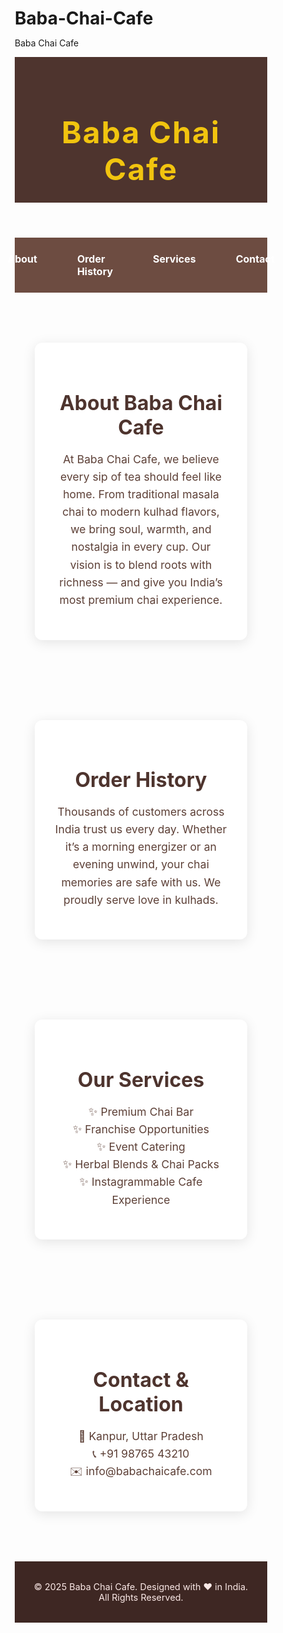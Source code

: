 # Baba-Chai-Cafe
Baba Chai Cafe 
<!DOCTYPE html>
<html lang="en">
<head>
  <meta charset="UTF-8" />
  <meta name="viewport" content="width=device-width, initial-scale=1.0"/>
  <title>Baba Chai Cafe</title>
  <link href="https://fonts.googleapis.com/css2?family=Playfair+Display:wght@600&family=Open+Sans&display=swap" rel="stylesheet">
  <style>
    * {
      margin: 0;
      padding: 0;
      box-sizing: border-box;
    }

    body {
      font-family: 'Open Sans', sans-serif;
      background-color: #fffaf5;
      color: #3e2723;
    }

    header {
      background-color: #4e342e;
      padding: 1.5rem;
      text-align: center;
    }

    header h1 {
      font-family: 'Playfair Display', serif;
      font-size: 3rem;
      color: #f1c40f;
      letter-spacing: 2px;
    }

    nav {
      display: flex;
      justify-content: center;
      gap: 2rem;
      background-color: #6d4c41;
      padding: 1rem 0;
    }

    nav a {
      color: #fff;
      text-decoration: none;
      font-weight: bold;
      font-size: 1rem;
      padding: 0.5rem 1rem;
      transition: background 0.3s ease;
      border-radius: 5px;
    }

    nav a:hover {
      background-color: #a1887f;
    }

    .section {
      padding: 3rem 2rem;
      text-align: center;
      max-width: 900px;
      margin: auto;
    }

    .section h2 {
      font-size: 2rem;
      color: #4e342e;
      margin-bottom: 1rem;
    }

    .section p {
      font-size: 1.1rem;
      line-height: 1.6;
      color: #5d4037;
    }

    footer {
      background-color: #3e2723;
      color: #fbe9e7;
      text-align: center;
      padding: 2rem 1rem;
      font-size: 0.9rem;
      margin-top: 2rem;
    }

    .card {
      background-color: #fff;
      padding: 2rem;
      margin-top: 2rem;
      border-radius: 12px;
      box-shadow: 0 4px 20px rgba(0,0,0,0.1);
    }

    @media (max-width: 600px) {
      header h1 {
        font-size: 2rem;
      }

      nav {
        flex-direction: column;
      }
    }
  </style>
</head>
<body>

  <header>
    <h1>Baba Chai Cafe</h1>
  </header>

  <nav>
    <a href="#about">About</a>
    <a href="#order">Order History</a>
    <a href="#services">Services</a>
    <a href="#contact">Contact</a>
  </nav>

  <section class="section" id="about">
    <div class="card">
      <h2>About Baba Chai Cafe</h2>
      <p>At Baba Chai Cafe, we believe every sip of tea should feel like home. From traditional masala chai to modern kulhad flavors, we bring soul, warmth, and nostalgia in every cup. Our vision is to blend roots with richness — and give you India’s most premium chai experience.</p>
    </div>
  </section>

  <section class="section" id="order">
    <div class="card">
      <h2>Order History</h2>
      <p>Thousands of customers across India trust us every day. Whether it’s a morning energizer or an evening unwind, your chai memories are safe with us. We proudly serve love in kulhads.</p>
    </div>
  </section>

  <section class="section" id="services">
    <div class="card">
      <h2>Our Services</h2>
      <p>✨ Premium Chai Bar <br>
         ✨ Franchise Opportunities <br>
         ✨ Event Catering <br>
         ✨ Herbal Blends & Chai Packs <br>
         ✨ Instagrammable Cafe Experience</p>
    </div>
  </section>

  <section class="section" id="contact">
    <div class="card">
      <h2>Contact & Location</h2>
      <p>📍 Kanpur, Uttar Pradesh <br>
         📞 +91 98765 43210 <br>
         ✉️ info@babachaicafe.com</p>
    </div>
  </section>

  <footer>
    &copy; 2025 Baba Chai Cafe. Designed with ❤️ in India. <br>
    All Rights Reserved.
  </footer>

</body>
</html>
